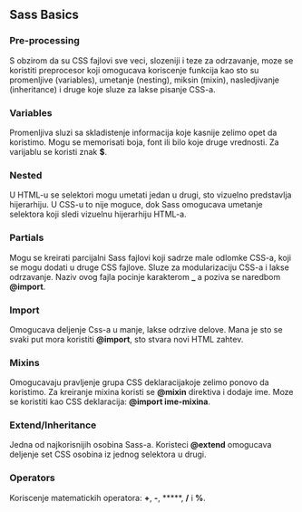 ## Sass Basics


### Pre-processing
S obzirom da su CSS fajlovi sve veci, slozeniji i teze za odrzavanje, moze se koristiti preprocesor koji omogucava koriscenje funkcija kao sto su promenljive (variables), umetanje (nesting), miksin (mixin), nasledjivanje (inheritance) i druge koje sluze za lakse pisanje CSS-a.

### Variables
Promenljiva sluzi sa skladistenje informacija koje kasnije zelimo opet da koristimo. Mogu se memorisati boja, font ili bilo koje druge vrednosti. Za varijablu se koristi znak **$**.

### Nested
U HTML-u se selektori mogu umetati jedan u drugi, sto vizuelno predstavlja hijerarhiju. U CSS-u to nije moguce, dok Sass omogucava umetanje selektora koji sledi vizuelnu hijerarhiju HTML-a.

### Partials
Mogu se kreirati parcijalni Sass fajlovi koji sadrze male odlomke CSS-a, koji se mogu dodati u druge CSS fajlove. Sluze za modularizaciju CSS-a i lakse odrzavanje. Naziv ovog fajla pocinje karakterom **_** a poziva se naredbom **@import**.

### Import
Omogucava deljenje Css-a u manje, lakse odrzive delove. Mana je sto se svaki put mora koristiti **@import**, sto stvara novi HTML zahtev.

### Mixins
Omogucavaju pravljenje grupa CSS deklaracijakoje zelimo ponovo da koristimo. Za kreiranje mixina koristi se **@mixin** direktiva i dodaje ime. Moze se koristiti kao CSS deklaracija: **@import ime-mixina**.

### Extend/Inheritance
Jedna od najkorisnijih osobina Sass-a. Koristeci **@extend** omogucava deljenje set CSS osobina iz jednog selektora u drugi.

### Operators
Koriscenje matematickih operatora: **+**, **-**, *****, **/** i **%**.